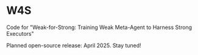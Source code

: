 # W4S
Code for "Weak-for-Strong: Training Weak Meta-Agent to Harness Strong Executors"

Planned open-source release: April 2025. Stay tuned!
